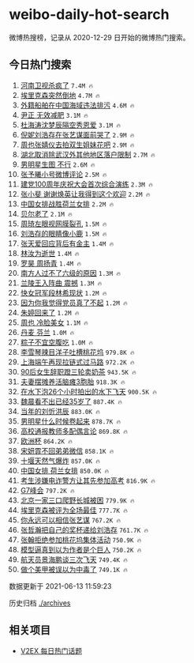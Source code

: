 # weibo-daily-hot-search

微博热搜榜，记录从 2020-12-29 日开始的微博热门搜索。

## 今日热门搜索

<!-- BEGIN -->

1. [河南卫视杀疯了](https://s.weibo.com/weibo?q=%E6%B2%B3%E5%8D%97%E5%8D%AB%E8%A7%86%E6%9D%80%E7%96%AF%E4%BA%86&Refer=top) `7.4M 🔥`
1. [埃里克森突然倒地](https://s.weibo.com/weibo?q=%E5%9F%83%E9%87%8C%E5%85%8B%E6%A3%AE%E7%AA%81%E7%84%B6%E5%80%92%E5%9C%B0&Refer=top) `4.7M 🔥`
1. [外籍船舶在中国海域违法排污](https://s.weibo.com/weibo?q=%E5%A4%96%E7%B1%8D%E8%88%B9%E8%88%B6%E5%9C%A8%E4%B8%AD%E5%9B%BD%E6%B5%B7%E5%9F%9F%E8%BF%9D%E6%B3%95%E6%8E%92%E6%B1%A1&Refer=top) `4.6M 🔥`
1. [尹正 无效减肥](https://s.weibo.com/weibo?q=%E5%B0%B9%E6%AD%A3%20%E6%97%A0%E6%95%88%E5%87%8F%E8%82%A5&Refer=top) `3.1M 🔥`
1. [杜海涛沈梦辰隔空秀恩爱](https://s.weibo.com/weibo?q=%23%E6%9D%9C%E6%B5%B7%E6%B6%9B%E6%B2%88%E6%A2%A6%E8%BE%B0%E9%9A%94%E7%A9%BA%E7%A7%80%E6%81%A9%E7%88%B1%23&Refer=top) `3.1M 🔥`
1. [倪妮刘浩存在张艺谋面前哭了](https://s.weibo.com/weibo?q=%23%E5%80%AA%E5%A6%AE%E5%88%98%E6%B5%A9%E5%AD%98%E5%9C%A8%E5%BC%A0%E8%89%BA%E8%B0%8B%E9%9D%A2%E5%89%8D%E5%93%AD%E4%BA%86%23&Refer=top) `2.9M 🔥`
1. [周也张婧仪去拍双生姐妹花吧](https://s.weibo.com/weibo?q=%23%E5%91%A8%E4%B9%9F%E5%BC%A0%E5%A9%A7%E4%BB%AA%E5%8E%BB%E6%8B%8D%E5%8F%8C%E7%94%9F%E5%A7%90%E5%A6%B9%E8%8A%B1%E5%90%A7%23&Refer=top) `2.9M 🔥`
1. [湖北取消除武汉外其他地区落户限制](https://s.weibo.com/weibo?q=%23%E6%B9%96%E5%8C%97%E5%8F%96%E6%B6%88%E9%99%A4%E6%AD%A6%E6%B1%89%E5%A4%96%E5%85%B6%E4%BB%96%E5%9C%B0%E5%8C%BA%E8%90%BD%E6%88%B7%E9%99%90%E5%88%B6%23&Refer=top) `2.7M 🔥`
1. [男明星生图 不行](https://s.weibo.com/weibo?q=%E7%94%B7%E6%98%8E%E6%98%9F%E7%94%9F%E5%9B%BE%20%E4%B8%8D%E8%A1%8C&Refer=top) `2.6M 🔥`
1. [张予曦小号微博评论](https://s.weibo.com/weibo?q=%23%E5%BC%A0%E4%BA%88%E6%9B%A6%E5%B0%8F%E5%8F%B7%E5%BE%AE%E5%8D%9A%E8%AF%84%E8%AE%BA%23&Refer=top) `2.5M 🔥`
1. [建党100周年庆祝大会首次综合演练](https://s.weibo.com/weibo?q=%23%E5%BB%BA%E5%85%9A100%E5%91%A8%E5%B9%B4%E5%BA%86%E7%A5%9D%E5%A4%A7%E4%BC%9A%E9%A6%96%E6%AC%A1%E7%BB%BC%E5%90%88%E6%BC%94%E7%BB%83%23&Refer=top) `2.3M 🔥`
1. [张小斐 谢谢焕英让我得到这个欢迎](https://s.weibo.com/weibo?q=%E5%BC%A0%E5%B0%8F%E6%96%90%20%E8%B0%A2%E8%B0%A2%E7%84%95%E8%8B%B1%E8%AE%A9%E6%88%91%E5%BE%97%E5%88%B0%E8%BF%99%E4%B8%AA%E6%AC%A2%E8%BF%8E&Refer=top) `2.2M 🔥`
1. [中国女排战胜荷兰女排](https://s.weibo.com/weibo?q=%23%E4%B8%AD%E5%9B%BD%E5%A5%B3%E6%8E%92%E6%88%98%E8%83%9C%E8%8D%B7%E5%85%B0%E5%A5%B3%E6%8E%92%23&Refer=top) `2.2M 🔥`
1. [贝尔老了](https://s.weibo.com/weibo?q=%23%E8%B4%9D%E5%B0%94%E8%80%81%E4%BA%86%23&Refer=top) `2.1M 🔥`
1. [周琦左眼视网膜裂孔](https://s.weibo.com/weibo?q=%23%E5%91%A8%E7%90%A6%E5%B7%A6%E7%9C%BC%E8%A7%86%E7%BD%91%E8%86%9C%E8%A3%82%E5%AD%94%23&Refer=top) `1.5M 🔥`
1. [刘浩存的眼睛像小鹿](https://s.weibo.com/weibo?q=%23%E5%88%98%E6%B5%A9%E5%AD%98%E7%9A%84%E7%9C%BC%E7%9D%9B%E5%83%8F%E5%B0%8F%E9%B9%BF%23&Refer=top) `1.5M 🔥`
1. [张天爱回应背后有金主](https://s.weibo.com/weibo?q=%23%E5%BC%A0%E5%A4%A9%E7%88%B1%E5%9B%9E%E5%BA%94%E8%83%8C%E5%90%8E%E6%9C%89%E9%87%91%E4%B8%BB%23&Refer=top) `1.4M 🔥`
1. [林汝为逝世](https://s.weibo.com/weibo?q=%23%E6%9E%97%E6%B1%9D%E4%B8%BA%E9%80%9D%E4%B8%96%23&Refer=top) `1.4M 🔥`
1. [罗昊 周扬青](https://s.weibo.com/weibo?q=%E7%BD%97%E6%98%8A%20%E5%91%A8%E6%89%AC%E9%9D%92&Refer=top) `1.4M 🔥`
1. [南方人过不了六级的原因](https://s.weibo.com/weibo?q=%23%E5%8D%97%E6%96%B9%E4%BA%BA%E8%BF%87%E4%B8%8D%E4%BA%86%E5%85%AD%E7%BA%A7%E7%9A%84%E5%8E%9F%E5%9B%A0%23&Refer=top) `1.3M 🔥`
1. [兰陵王入阵曲 震撼](https://s.weibo.com/weibo?q=%E5%85%B0%E9%99%B5%E7%8E%8B%E5%85%A5%E9%98%B5%E6%9B%B2%20%E9%9C%87%E6%92%BC&Refer=top) `1.3M 🔥`
1. [快女冠军段林希现状](https://s.weibo.com/weibo?q=%23%E5%BF%AB%E5%A5%B3%E5%86%A0%E5%86%9B%E6%AE%B5%E6%9E%97%E5%B8%8C%E7%8E%B0%E7%8A%B6%23&Refer=top) `1.2M 🔥`
1. [因为你我觉得党员真了不起](https://s.weibo.com/weibo?q=%23%E5%9B%A0%E4%B8%BA%E4%BD%A0%E6%88%91%E8%A7%89%E5%BE%97%E5%85%9A%E5%91%98%E7%9C%9F%E4%BA%86%E4%B8%8D%E8%B5%B7%23&Refer=top) `1.2M 🔥`
1. [朱婷回来了](https://s.weibo.com/weibo?q=%23%E6%9C%B1%E5%A9%B7%E5%9B%9E%E6%9D%A5%E4%BA%86%23&Refer=top) `1.2M 🔥`
1. [周也 冷脸美女](https://s.weibo.com/weibo?q=%E5%91%A8%E4%B9%9F%20%E5%86%B7%E8%84%B8%E7%BE%8E%E5%A5%B3&Refer=top) `1.1M 🔥`
1. [丹麦 芬兰](https://s.weibo.com/weibo?q=%E4%B8%B9%E9%BA%A6%20%E8%8A%AC%E5%85%B0&Refer=top) `1.0M 🔥`
1. [粽子不宜空腹吃](https://s.weibo.com/weibo?q=%23%E7%B2%BD%E5%AD%90%E4%B8%8D%E5%AE%9C%E7%A9%BA%E8%85%B9%E5%90%83%23&Refer=top) `1.0M 🔥`
1. [李雪琴辣目洋子吐槽桃花坞](https://s.weibo.com/weibo?q=%23%E6%9D%8E%E9%9B%AA%E7%90%B4%E8%BE%A3%E7%9B%AE%E6%B4%8B%E5%AD%90%E5%90%90%E6%A7%BD%E6%A1%83%E8%8A%B1%E5%9D%9E%23&Refer=top) `979.8K 🔥`
1. [上海端午再现拉链式过马路](https://s.weibo.com/weibo?q=%23%E4%B8%8A%E6%B5%B7%E7%AB%AF%E5%8D%88%E5%86%8D%E7%8E%B0%E6%8B%89%E9%93%BE%E5%BC%8F%E8%BF%87%E9%A9%AC%E8%B7%AF%23&Refer=top) `972.2K 🔥`
1. [90后女生辞职蹬三轮卖奶茶](https://s.weibo.com/weibo?q=%2390%E5%90%8E%E5%A5%B3%E7%94%9F%E8%BE%9E%E8%81%8C%E8%B9%AC%E4%B8%89%E8%BD%AE%E5%8D%96%E5%A5%B6%E8%8C%B6%23&Refer=top) `943.5K 🔥`
1. [夫妻摆摊养活脑瘫3胞胎](https://s.weibo.com/weibo?q=%23%E5%A4%AB%E5%A6%BB%E6%91%86%E6%91%8A%E5%85%BB%E6%B4%BB%E8%84%91%E7%98%AB3%E8%83%9E%E8%83%8E%23&Refer=top) `918.3K 🔥`
1. [在水下泡26个小时拍出的水下飞天](https://s.weibo.com/weibo?q=%E5%9C%A8%E6%B0%B4%E4%B8%8B%E6%B3%A126%E4%B8%AA%E5%B0%8F%E6%97%B6%E6%8B%8D%E5%87%BA%E7%9A%84%E6%B0%B4%E4%B8%8B%E9%A3%9E%E5%A4%A9&Refer=top) `900.5K 🔥`
1. [魏晨看不出已经35岁了](https://s.weibo.com/weibo?q=%23%E9%AD%8F%E6%99%A8%E7%9C%8B%E4%B8%8D%E5%87%BA%E5%B7%B2%E7%BB%8F35%E5%B2%81%E4%BA%86%23&Refer=top) `887.4K 🔥`
1. [当年的刘忻洪辰](https://s.weibo.com/weibo?q=%23%E5%BD%93%E5%B9%B4%E7%9A%84%E5%88%98%E5%BF%BB%E6%B4%AA%E8%BE%B0%23&Refer=top) `883.0K 🔥`
1. [男明星什么时候卷起来](https://s.weibo.com/weibo?q=%23%E7%94%B7%E6%98%8E%E6%98%9F%E4%BB%80%E4%B9%88%E6%97%B6%E5%80%99%E5%8D%B7%E8%B5%B7%E6%9D%A5%23&Refer=top) `878.7K 🔥`
1. [高校通报教师多配偶言论](https://s.weibo.com/weibo?q=%23%E9%AB%98%E6%A0%A1%E9%80%9A%E6%8A%A5%E6%95%99%E5%B8%88%E5%A4%9A%E9%85%8D%E5%81%B6%E8%A8%80%E8%AE%BA%23&Refer=top) `869.8K 🔥`
1. [欧洲杯](https://s.weibo.com/weibo?q=%E6%AC%A7%E6%B4%B2%E6%9D%AF&Refer=top) `864.2K 🔥`
1. [宋妍霏不回弟弟微信](https://s.weibo.com/weibo?q=%23%E5%AE%8B%E5%A6%8D%E9%9C%8F%E4%B8%8D%E5%9B%9E%E5%BC%9F%E5%BC%9F%E5%BE%AE%E4%BF%A1%23&Refer=top) `858.1K 🔥`
1. [十堰天然气爆炸](https://s.weibo.com/weibo?q=%23%E5%8D%81%E5%A0%B0%E5%A4%A9%E7%84%B6%E6%B0%94%E7%88%86%E7%82%B8%23&Refer=top) `857.0K 🔥`
1. [中国女排 荷兰女排](https://s.weibo.com/weibo?q=%E4%B8%AD%E5%9B%BD%E5%A5%B3%E6%8E%92%20%E8%8D%B7%E5%85%B0%E5%A5%B3%E6%8E%92&Refer=top) `850.0K 🔥`
1. [考生涉嫌电诈警方让其先参加高考](https://s.weibo.com/weibo?q=%23%E8%80%83%E7%94%9F%E6%B6%89%E5%AB%8C%E7%94%B5%E8%AF%88%E8%AD%A6%E6%96%B9%E8%AE%A9%E5%85%B6%E5%85%88%E5%8F%82%E5%8A%A0%E9%AB%98%E8%80%83%23&Refer=top) `816.9K 🔥`
1. [G7峰会](https://s.weibo.com/weibo?q=G7%E5%B3%B0%E4%BC%9A&Refer=top) `797.2K 🔥`
1. [北京一家三口爬野长城被困](https://s.weibo.com/weibo?q=%23%E5%8C%97%E4%BA%AC%E4%B8%80%E5%AE%B6%E4%B8%89%E5%8F%A3%E7%88%AC%E9%87%8E%E9%95%BF%E5%9F%8E%E8%A2%AB%E5%9B%B0%23&Refer=top) `779.9K 🔥`
1. [埃里克森被评为全场最佳](https://s.weibo.com/weibo?q=%23%E5%9F%83%E9%87%8C%E5%85%8B%E6%A3%AE%E8%A2%AB%E8%AF%84%E4%B8%BA%E5%85%A8%E5%9C%BA%E6%9C%80%E4%BD%B3%23&Refer=top) `777.7K 🔥`
1. [你永远可以相信张艺谋](https://s.weibo.com/weibo?q=%23%E4%BD%A0%E6%B0%B8%E8%BF%9C%E5%8F%AF%E4%BB%A5%E7%9B%B8%E4%BF%A1%E5%BC%A0%E8%89%BA%E8%B0%8B%23&Refer=top) `767.2K 🔥`
1. [张哲瀚把自己的奖杯递给刘浩存](https://s.weibo.com/weibo?q=%23%E5%BC%A0%E5%93%B2%E7%80%9A%E6%8A%8A%E8%87%AA%E5%B7%B1%E7%9A%84%E5%A5%96%E6%9D%AF%E9%80%92%E7%BB%99%E5%88%98%E6%B5%A9%E5%AD%98%23&Refer=top) `761.7K 🔥`
1. [张翰拒绝参加桃花坞集体活动](https://s.weibo.com/weibo?q=%23%E5%BC%A0%E7%BF%B0%E6%8B%92%E7%BB%9D%E5%8F%82%E5%8A%A0%E6%A1%83%E8%8A%B1%E5%9D%9E%E9%9B%86%E4%BD%93%E6%B4%BB%E5%8A%A8%23&Refer=top) `750.9K 🔥`
1. [模型逼真到以为作者是个巨人](https://s.weibo.com/weibo?q=%23%E6%A8%A1%E5%9E%8B%E9%80%BC%E7%9C%9F%E5%88%B0%E4%BB%A5%E4%B8%BA%E4%BD%9C%E8%80%85%E6%98%AF%E4%B8%AA%E5%B7%A8%E4%BA%BA%23&Refer=top) `750.2K 🔥`
1. [航天员景海鹏谈三次飞天](https://s.weibo.com/weibo?q=%23%E8%88%AA%E5%A4%A9%E5%91%98%E6%99%AF%E6%B5%B7%E9%B9%8F%E8%B0%88%E4%B8%89%E6%AC%A1%E9%A3%9E%E5%A4%A9%23&Refer=top) `749.4K 🔥`
1. [做个美甲被误以为中毒了](https://s.weibo.com/weibo?q=%23%E5%81%9A%E4%B8%AA%E7%BE%8E%E7%94%B2%E8%A2%AB%E8%AF%AF%E4%BB%A5%E4%B8%BA%E4%B8%AD%E6%AF%92%E4%BA%86%23&Refer=top) `749.1K 🔥`

数据更新于 2021-06-13 11:59:23

<!-- END -->

历史归档 [./archives](./archives)

## 相关项目

- [V2EX 每日热门话题](https://github.com/boojack/v2ex-daily-hot-topic)
